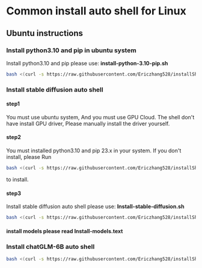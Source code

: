 # Common install auto shell for Linux

## Ubuntu instructions 
### Install python3.10 and pip in ubuntu system
Install python3.10 and pip please use: __install-python-3.10-pip.sh__
```bash
bash <(curl -s https://raw.githubusercontent.com/Ericzhang528/installShell/main/Ubuntu-Install-python-3.10-pip.sh)
```
### Install stable diffusion auto shell

#### step1
You must use ubuntu system, And you must use GPU Cloud.
The shell don't have install GPU driver, Please manually install the driver yourself.
#### step2
You must installed python3.10 and pip 23.x in your system.
If you don't install, please Run
```bash
bash <(curl -s https://raw.githubusercontent.com/Ericzhang528/installShell/main/Ubuntu-Install-python-3.10-pip.sh)
```
to install.
#### step3
Install stable diffusion auto shell please use: __Install-stable-diffusion.sh__
```bash
bash <(curl -s https://raw.githubusercontent.com/Ericzhang528/installShell/main/Ubuntu-Install-stable-diffusion.sh)
```
#### install models please read Install-models.text

### Install chatGLM-6B auto shell
```bash
bash <(curl -s https://raw.githubusercontent.com/Ericzhang528/installShell/main/Ubuntu-Install-chatGLM-6B.sh)
```
